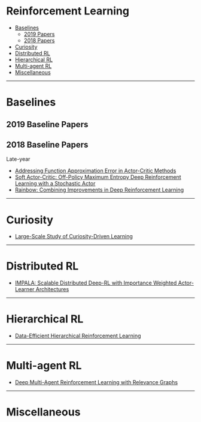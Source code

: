 # Reinforcement Learning

- [Baselines](#baselines)
    - [2019 Papers](#2019-baseline-papers)
    - [2018 Papers](#2018-baseline-papers)
- [Curiosity](#curiosity)
- [Distributed RL](#distributed-rl)
- [Hierarchical RL](#hierarchical-rl)
- [Multi-agent RL](#multi-agent-rl)
- [Miscellaneous](#miscellaneous)



<!--- *********************************************************************************************************************************************** --->
--- 

# Baselines

## 2019 Baseline Papers


## 2018 Baseline Papers

Late-year

- [Addressing Function Approximation Error in Actor-Critic Methods]()
- [Soft Actor-Critic: Off-Policy Maximum Entropy Deep Reinforcement Learning with a Stochastic Actor]()
- [Rainbow: Combining Improvements in Deep Reinforcement Learning]()


<!--- *********************************************************************************************************************************************** --->
--- 


# Curiosity

- [Large-Scale Study of Curiosity-Driven Learning]() 


<!--- *********************************************************************************************************************************************** --->
--- 

# Distributed RL 

- [IMPALA: Scalable Distributed Deep-RL with Importance Weighted Actor-Learner Architectures]()



<!--- *********************************************************************************************************************************************** --->
--- 


# Hierarchical RL 

- [Data-Efficient Hierarchical Reinforcement Learning ]()



<!--- *********************************************************************************************************************************************** --->
--- 



# Multi-agent RL 


- [Deep Multi-Agent Reinforcement Learning with Relevance Graphs]()



<!--- *********************************************************************************************************************************************** --->
--- 


# Miscellaneous 